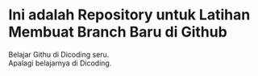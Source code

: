 # Ini adalah Repository untuk Latihan Membuat Branch Baru di Github
Belajar Githu di Dicoding seru.  
Apalagi belajarnya di Dicoding.
